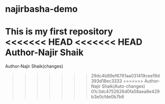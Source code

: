 # najirbasha-demo
This is my first repository
<br>
<<<<<<< HEAD
<<<<<<< HEAD
Author-Najir Shaik 
=======
Author-Najir Shaik(changes)
>>>>>>> 29dc4b89ef6781aa031419cee19d393d18ec3333
=======
Author-Najir Shaik(Auto-changes)
>>>>>>> 01c3dc4752626d0fa58aea8e429b3e0cfde0b7b6
